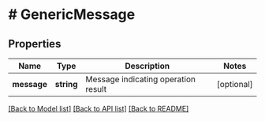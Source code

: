 # # GenericMessage

## Properties

Name | Type | Description | Notes
------------ | ------------- | ------------- | -------------
**message** | **string** | Message indicating operation result | [optional]

[[Back to Model list]](../../README.md#models) [[Back to API list]](../../README.md#endpoints) [[Back to README]](../../README.md)
